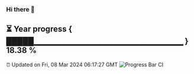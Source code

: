 ### Hi there 👋
⏳ Year progress { █████▁▁▁▁▁▁▁▁▁▁▁▁▁▁▁▁▁▁▁▁▁▁▁▁▁ } 18.38 %
---
⏰ Updated on Fri, 08 Mar 2024 06:17:27 GMT
![Progress Bar CI](https://github.com/liununu/liununu/workflows/Progress%20Bar%20CI/badge.svg)
